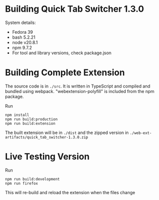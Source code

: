 # Building Quick Tab Switcher 1.3.0

System details:
 * Fedora 39
 * bash 5.2.21
 * node v20.8.1
 * npm 9.7.2
 * For tool and library versions, check package.json

# Building Complete Extension

The source code is in `./src`. It is written in TypeScript and compiled and bundled using webpack. "webextension-polyfill" is included from the npm package.

Run
```shell
npm install
npm run build:production
npm run build:extension
```
The built extension will be in `./dist` and the zipped version in `./web-ext-artifacts/quick_tab_switcher-1.3.0.zip`

# Live Testing Version

Run
```shell
npm run build:development
npm run firefox
```
This will re-build and reload the extension when the files change
